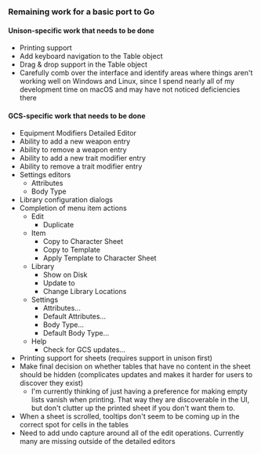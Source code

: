 ### Remaining work for a basic port to Go

#### Unison-specific work that needs to be done

- Printing support
- Add keyboard navigation to the Table object
- Drag & drop support in the Table object
- Carefully comb over the interface and identify areas where things aren't working well on Windows and Linux, since I
  spend nearly all of my development time on macOS and may have not noticed deficiencies there

#### GCS-specific work that needs to be done

- Equipment Modifiers Detailed Editor
- Ability to add a new weapon entry
- Ability to remove a weapon entry
- Ability to add a new trait modifier entry
- Ability to remove a trait modifier entry
- Settings editors
  - Attributes
  - Body Type
- Library configuration dialogs
- Completion of menu item actions
  - Edit
    - Duplicate
  - Item
    - Copy to Character Sheet
    - Copy to Template
    - Apply Template to Character Sheet
  - Library
    - Show <library> on Disk
    - Update <library> to <version>
    - Change Library Locations
  - Settings
    - Attributes...
    - Default Attributes...
    - Body Type...
    - Default Body Type...
  - Help
    - Check for GCS updates...
- Printing support for sheets (requires support in unison first)
- Make final decision on whether tables that have no content in the sheet should be hidden (complicates updates and
  makes it harder for users to discover they exist)
  - I'm currently thinking of just having a preference for making empty lists vanish when printing. That way they are
    discoverable in the UI, but don't clutter up the printed sheet if you don't want them to.
- When a sheet is scrolled, tooltips don't seem to be coming up in the correct spot for cells in the tables
- Need to add undo capture around all of the edit operations. Currently many are missing outside of the detailed editors
